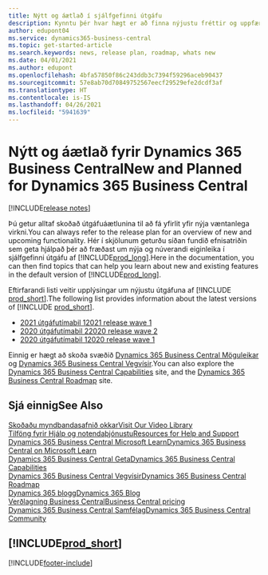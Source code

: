 ```yaml
---
title: Nýtt og áætlað í sjálfgefinni útgáfu
description: Kynntu þér hvar hægt er að finna nýjustu fréttir og uppfærslur fyrir sjálfgefnu útgáfuna af Business Central.
author: edupont04
ms.service: dynamics365-business-central
ms.topic: get-started-article
ms.search.keywords: news, release plan, roadmap, whats new
ms.date: 04/01/2021
ms.author: edupont
ms.openlocfilehash: 4bfa57850f86c243ddb3c7394f59296aceb90437
ms.sourcegitcommit: 57e8ab70d70849752567eecf29529efe2dcdf3af
ms.translationtype: HT
ms.contentlocale: is-IS
ms.lasthandoff: 04/26/2021
ms.locfileid: "5941639"
---
```

# <a name="new-and-planned-for-dynamics-365-business-central"></a><span data-ttu-id="7c98c-103">Nýtt og áætlað fyrir Dynamics 365 Business Central</span><span class="sxs-lookup"><span data-stu-id="7c98c-103">New and Planned for Dynamics 365 Business Central</span></span>

[!INCLUDE[release notes](includes/release-notes.md)]

<span data-ttu-id="7c98c-104">Þú getur alltaf skoðað útgáfuáætlunina til að fá yfirlit yfir nýja væntanlega virkni.</span><span class="sxs-lookup"><span data-stu-id="7c98c-104">You can always refer to the release plan for an overview of new and upcoming functionality.</span></span> <span data-ttu-id="7c98c-105">Hér í skjölunum geturðu síðan fundið efnisatriðin sem geta hjálpað þér að fræðast um nýja og núverandi eiginleika í sjálfgefinni útgáfu af [!INCLUDE[prod_long](includes/prod_long.md)].</span><span class="sxs-lookup"><span data-stu-id="7c98c-105">Here in the documentation, you can then find topics that can help you learn about new and existing features in the default version of [!INCLUDE[prod_long](includes/prod_long.md)].</span></span>  

<span data-ttu-id="7c98c-106">Eftirfarandi listi veitir upplýsingar um nýjustu útgáfuna af [!INCLUDE [prod_short](includes/prod_short.md)].</span><span class="sxs-lookup"><span data-stu-id="7c98c-106">The following list provides information about the latest versions of [!INCLUDE [prod_short](includes/prod_short.md)].</span></span>  

* [<span data-ttu-id="7c98c-107">2021 útgáfutímabil 1</span><span class="sxs-lookup"><span data-stu-id="7c98c-107">2021 release wave 1</span></span>](/dynamics365-release-plan/2021wave1/smb/dynamics365-business-central/planned-features)  
* [<span data-ttu-id="7c98c-108">2020 útgáfutímabil 2</span><span class="sxs-lookup"><span data-stu-id="7c98c-108">2020 release wave 2</span></span>](/dynamics365-release-plan/2020wave2/smb/dynamics365-business-central/planned-features)  
* [<span data-ttu-id="7c98c-109">2020 útgáfutímabil 1</span><span class="sxs-lookup"><span data-stu-id="7c98c-109">2020 release wave 1</span></span>](/dynamics365-release-plan/2020wave1/dynamics365-business-central/planned-features)  

<span data-ttu-id="7c98c-110">Einnig er hægt að skoða svæðið [Dynamics 365 Business Central Möguleikar](https://dynamics.microsoft.com/business-central/capabilities/) og [Dynamics 365 Business Central Vegvísir](https://dynamics.microsoft.com/roadmap/business-central/).</span><span class="sxs-lookup"><span data-stu-id="7c98c-110">You can also explore the [Dynamics 365 Business Central Capabilities](https://dynamics.microsoft.com/business-central/capabilities/) site, and the [Dynamics 365 Business Central Roadmap](https://dynamics.microsoft.com/roadmap/business-central/) site.</span></span>  

<!--comment out for 3 days[![RSS Subscription](/dynamics365-release-plan/media/feed-icon.png "RSS Subscription")](https://go.microsoft.com/fwlink/?linkid=2161350) Updates to Dynamics 365 Business Central documentation-->

## <a name="see-also"></a><span data-ttu-id="7c98c-111">Sjá einnig</span><span class="sxs-lookup"><span data-stu-id="7c98c-111">See Also</span></span>

[<span data-ttu-id="7c98c-112">Skoðaðu myndbandasafnið okkar</span><span class="sxs-lookup"><span data-stu-id="7c98c-112">Visit Our Video Library</span></span>](across-videos.md)  
[<span data-ttu-id="7c98c-113">Tilföng fyrir Hjálp og notendaþjónustu</span><span class="sxs-lookup"><span data-stu-id="7c98c-113">Resources for Help and Support</span></span>](product-help-and-support.md)  
[<span data-ttu-id="7c98c-114">Dynamics 365 Business Central Microsoft Learn</span><span class="sxs-lookup"><span data-stu-id="7c98c-114">Dynamics 365 Business Central on Microsoft Learn</span></span>](/learn/dynamics365/business-central?WT.mc_id=dyn365bc_landingpage-docs)  
[<span data-ttu-id="7c98c-115">Dynamics 365 Business Central Geta</span><span class="sxs-lookup"><span data-stu-id="7c98c-115">Dynamics 365 Business Central Capabilities</span></span>](https://dynamics.microsoft.com/business-central/capabilities/)  
[<span data-ttu-id="7c98c-116">Dynamics 365 Business Central Vegvísir</span><span class="sxs-lookup"><span data-stu-id="7c98c-116">Dynamics 365 Business Central Roadmap</span></span>](https://dynamics.microsoft.com/roadmap/business-central/)  
[<span data-ttu-id="7c98c-117">Dynamics 365 blogg</span><span class="sxs-lookup"><span data-stu-id="7c98c-117">Dynamics 365 Blog</span></span>](https://cloudblogs.microsoft.com/dynamics365/it/product/business-central/)  
[<span data-ttu-id="7c98c-118">Verðlagning Business Central</span><span class="sxs-lookup"><span data-stu-id="7c98c-118">Business Central pricing</span></span>](https://dynamics.microsoft.com/business-central/overview/#pricing)  
[<span data-ttu-id="7c98c-119">Dynamics 365 Business Central Samfélag</span><span class="sxs-lookup"><span data-stu-id="7c98c-119">Dynamics 365 Business Central Community</span></span>](https://community.dynamics.com/business/)

## [!INCLUDE[prod_short](includes/free_trial_md.md)]

[!INCLUDE[footer-include](includes/footer-banner.md)]